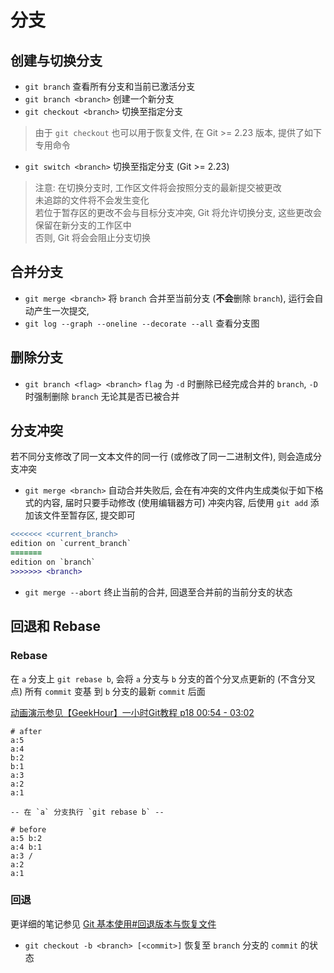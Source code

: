 # 分支

## 创建与切换分支
* `git branch` 查看所有分支和当前已激活分支
* `git branch <branch>` 创建一个新分支
* `git checkout <branch>` 切换至指定分支
> 由于 `git checkout` 也可以用于恢复文件, 在 Git >= 2.23 版本, 提供了如下专用命令
* `git switch <branch>` 切换至指定分支 (Git >= 2.23)
> 注意: 在切换分支时, 工作区文件将会按照分支的最新提交被更改  
> 未追踪的文件将不会发生变化  
> 若位于暂存区的更改不会与目标分支冲突, Git 将允许切换分支, 这些更改会保留在新分支的工作区中  
> 否则, Git 将会会阻止分支切换

## 合并分支
* `git merge <branch>` 将 `branch` 合并至当前分支 (**不会**删除 `branch`), 运行会自动产生一次提交, 
* `git log --graph --oneline --decorate --all` 查看分支图


## 删除分支
* `git branch <flag> <branch>` `flag` 为 `-d` 时删除已经完成合并的 `branch`, `-D` 时强制删除 `branch` 无论其是否已被合并

## 分支冲突
若不同分支修改了同一文本文件的同一行 (或修改了同一二进制文件), 则会造成分支冲突

* `git merge <branch>` 自动合并失败后, 会在有冲突的文件内生成类似于如下格式的内容, 届时只要手动修改 (使用编辑器方可) 冲突内容, 后使用 `git add` 添加该文件至暂存区, 提交即可
```diff
<<<<<<< <current_branch>
edition on `current_branch`
=======
edition on `branch`
>>>>>>> <branch>
```
* `git merge --abort` 终止当前的合并, 回退至合并前的当前分支的状态


## 回退和 Rebase
### Rebase
在 `a` 分支上 `git rebase b`, 会将 `a` 分支与 `b` 分支的首个分叉点更新的 (不含分叉点) 所有 `commit` 变基 到 `b` 分支的最新 `commit` 后面  
  
[动画演示参见【GeekHour】一小时Git教程 p18 00:54 - 03:02](https://www.bilibili.com/video/BV1HM411377j?p=18&t=54s)
```
# after
a:5
a:4
b:2
b:1
a:3
a:2
a:1

-- 在 `a` 分支执行 `git rebase b` --

# before
a:5 b:2
a:4 b:1
a:3 /
a:2
a:1
```

### 回退
更详细的笔记参见 [Git 基本使用#回退版本与恢复文件](./0-BasicUseage.md#回退版本与恢复文件)
* `git checkout -b <branch> [<commit>]` 恢复至 `branch` 分支的 `commit` 的状态
